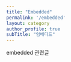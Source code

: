 ```yaml
---
title: "Embedded"
permalink: '/embedded'
layout: category
author_profile: true
subTitle: "임베디드"
---
```


embedded 관련글
